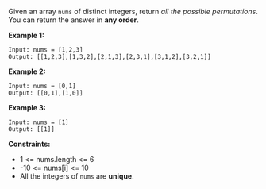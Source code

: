 Given an array `nums` of distinct integers, return _all the possible permutations_. You can return the answer in **any order**.

**Example 1:**

```console
Input: nums = [1,2,3]
Output: [[1,2,3],[1,3,2],[2,1,3],[2,3,1],[3,1,2],[3,2,1]]
```

**Example 2:**

```console
Input: nums = [0,1]
Output: [[0,1],[1,0]]
```

**Example 3:**

```console
Input: nums = [1]
Output: [[1]]
```

**Constraints:**

- 1 <= nums.length <= 6
- -10 <= nums[i] <= 10
- All the integers of `nums` are **unique**.